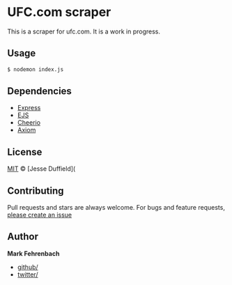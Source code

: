 <!-- generate  readme for scraping ufc.com -->

# UFC.com scraper

This is a scraper for ufc.com. It is a work in progress.

## Usage

```bash
$ nodemon index.js
```

## Dependencies

-   [Express](https://www.crummy.com/software/BeautifulSoup/bs4/doc/)
-   [EJS](http://docs.python-requests.org/en/master/)
-   [Cheerio](https://pandas.pydata.org/)
-   [Axiom](https://pandas.pydata.org/)


## License

[MIT](LICENSE) © [Jesse Duffield](

## Contributing

Pull requests and stars are always welcome. For bugs and feature requests, [please create an issue](#)

## Author

**Mark Fehrenbach**

*   [github/](https://github.com/fehrenbachmark)
*   [twitter/](http://twitter.com/fehrenbachmark)


